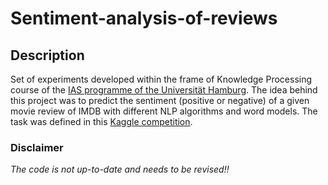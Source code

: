 # Sentiment-analysis-of-reviews

## Description

Set of experiments developed within the frame of Knowledge Processing course of the [IAS programme of the Universität Hamburg](https://www.master-intelligent-adaptive-systems.com/). The idea behind this project was to predict the sentiment (positive or negative) of a given movie review of IMDB with different NLP algorithms and word models. The task was defined in this [Kaggle competition](https://www.kaggle.com/utathya/imdb-review-dataset).

### Disclaimer
*The code is not up-to-date and needs to be revised!!* 
